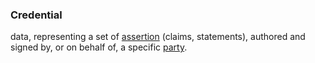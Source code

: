 ### Credential

data, representing a set of <a href="https://essif-lab.github.io/framework/docs/terms/assertion" hovertext="Assertion: a declaration/statement, made by a specific Party, that something is the case.">assertion</a> (claims, statements), authored and signed by, or on behalf of, a specific <a href="https://essif-lab.github.io/framework/docs/terms/party" hovertext="Party: an Entity that sets its Objectives, maintains its Knowledge, and uses that Knowledge to pursue its Objectives in an autonomous (sovereign) manner. Humans and Organizations are the typical examples.">party</a>.